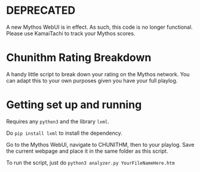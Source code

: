 # DEPRECATED
A new Mythos WebUI is in effect. As such, this code is no longer functional. Please use KamaiTachi to track your Mythos scores.

# Chunithm Rating Breakdown
A handy little script to break down your rating on the Mythos network. You can adapt this to your own purposes given you have your full playlog.


# Getting set up and running
Requires any `python3` and the library `lxml`.

Do `pip install lxml` to install the dependency.

Go to the Mythos WebUI, navigate to CHUNITHM, then to your playlog. Save the current webpage and place it in the same folder as this script.

To run the script, just do `python3 analyzer.py YourFileNameHere.htm` 




